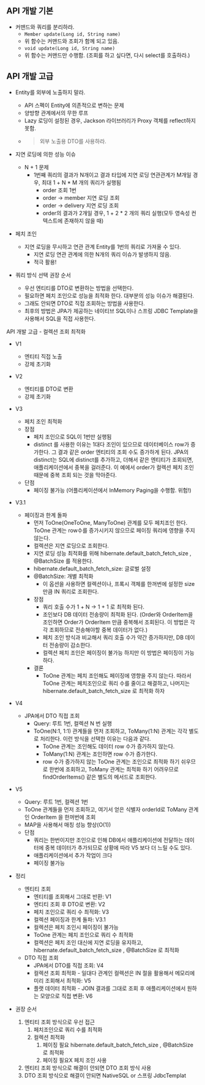 API 개발 기본
--------------

- 커맨드와 쿼리를 분리하라. 
  - ``Member update(Long id, String name)``
  - 위 함수는 커맨드와 조회가 함께 되고 있음.
  - ``void update(Long id, String name)``
  - 위 함수는 커맨드만 수행함. (조회를 하고 싶다면, 다시 select를 호출하라.)

API 개발 고급
--------------
- Entity를 외부에 노출하지 말라.
  - API 스펙이 Entity에 의존적으로 변하는 문제
  - 양방향 관계에서의 무한 루프
  - Lazy 로딩이 설정된 경우, Jackson 라이브러리가 Proxy 객체를 reflect하지 못함.
  - > 외부 노출용 DTO를 사용하라.

- 지연 로딩에 의한 성능 이슈
  - N + 1 문제
    - 1번째 쿼리의 결과가 N개이고 결과 타입에 지연 로딩 연관관계가 M개일 경우, 최대 1 + N * M 개의 쿼리가 실행됨
      - order 조회 1번
      - order -> member 지연 로딩 조회 
      - order -> delivery 지연 로딩 조회
      - order의 결과가 2개일 경우, 1 + 2 * 2 개의 쿼리 실행(모두 영속성 컨텍스트에 존재하지 않을 때)

- 페치 조인
  - 지연 로딩을 무시하고 연관 관계 Entity를 1번의 쿼리로 가져올 수 있다. 
    - 지연 로딩 연관 관계에 의한 N개의 쿼리 이슈가 발생하지 않음.
    - 적극 활용!

- 쿼리 방식 선택 권장 순서
  - 우선 엔티티를 DTO로 변환하는 방법을 선택한다. 
  - 필요하면 페치 조인으로 성능을 최적화 한다. 대부분의 성능 이슈가 해결된다. 
  - 그래도 안되면 DTO로 직접 조회하는 방법을 사용한다. 
  - 최후의 방법은 JPA가 제공하는 네이티브 SQL이나 스프링 JDBC Template을 사용해서 SQL을 직접 사용한다.

API 개발 고급 - 컬렉션 조회 최적화
  - V1
    - 엔티티 직접 노출
    - 강제 초기화
  - V2
    - 엔티티를 DTO로 변환
    - 강제 초기화
  - V3
    - 페치 조인 최적화
    - 장점
      - 페치 조인으로 SQL이 1번만 실행됨
      - distinct 를 사용한 이유는 1대다 조인이 있으므로 데이터베이스 row가 증가한다. 그 결과 같은 order      엔티티의 조회 수도 증가하게 된다. JPA의 distinct는 SQL에 distinct를 추가하고, 더해서 같은 엔티티가      조회되면, 애플리케이션에서 중복을 걸러준다. 이 예에서 order가 컬렉션 페치 조인 때문에 중복 조회 되는 것을 막아준다.
    - 단점
      - 페이징 불가능 (어플리케이션에서 InMemory Paging을 수행함. 위험!)
  - V3.1
    - 페이징과 한계 돌파
      - 먼저 ToOne(OneToOne, ManyToOne) 관계를 모두 페치조인 한다. ToOne 관계는 row수를 증가시키지 않으므로 페이징 쿼리에 영향을 주지 않는다.
      - 컬렉션은 지연 로딩으로 조회한다.
      - 지연 로딩 성능 최적화를 위해 hibernate.default_batch_fetch_size , @BatchSize 를 적용한다.
      - hibernate.default_batch_fetch_size: 글로벌 설정
      - @BatchSize: 개별 최적화
        - 이 옵션을 사용하면 컬렉션이나, 프록시 객체를 한꺼번에 설정한 size 만큼 IN 쿼리로 조회한다.
      - 장점
          - 쿼리 호출 수가 1 + N -> 1 + 1 로 최적화 된다.
          - 조인보다 DB 데이터 전송량이 최적화 된다. (Order와 OrderItem을 조인하면 Order가 OrderItem 만큼 중복해서 조회된다. 이 방법은 각각 조회하므로 전송해야할 중복 데이터가 없다.)
          - 페치 조인 방식과 비교해서 쿼리 호출 수가 약간 증가하지만, DB 데이터 전송량이 감소한다.
          - 컬렉션 페치 조인은 페이징이 불가능 하지만 이 방법은 페이징이 가능하다.
      - 결론
        - ToOne 관계는 페치 조인해도 페이징에 영향을 주지 않는다. 따라서 ToOne 관계는 페치조인으로 쿼리 수를 줄이고 해결하고, 나머지는 hibernate.default_batch_fetch_size 로 최적화 하자
  - V4
    - JPA에서 DTO 직접 조회
      - Query: 루트 1번, 컬렉션 N 번 실행
      - ToOne(N:1, 1:1) 관계들을 먼저 조회하고, ToMany(1:N) 관계는 각각 별도로 처리한다. 이런 방식을 선택한 이유는 다음과 같다.
        - ToOne 관계는 조인해도 데이터 row 수가 증가하지 않는다.
        - ToMany(1:N) 관계는 조인하면 row 수가 증가한다.
        - row 수가 증가하지 않는 ToOne 관계는 조인으로 최적화 하기 쉬우므로 한번에 조회하고, ToMany 관계는 최적화 하기 어려우므로 findOrderItems() 같은 별도의 메서드로 조회한다.
  - V5
    - Query: 루트 1번, 컬렉션 1번
    - ToOne 관계들을 먼저 조회하고, 여기서 얻은 식별자 orderId로 ToMany 관계인 OrderItem 을 한꺼번에 조회
    - MAP을 사용해서 매칭 성능 향상(O(1))
    - 단점
      - 쿼리는 한번이지만 조인으로 인해 DB에서 애플리케이션에 전달하는 데이터에 중복 데이터가 추가되므로 상황에 따라 V5 보다 더 느릴 수도 있다.
      - 애플리케이션에서 추가 작업이 크다
      - 페이징 불가능

  - 정리
    - 엔티티 조회
      - 엔티티를 조회해서 그대로 반환: V1
      - 엔티티 조회 후 DTO로 변환: V2
      - 페치 조인으로 쿼리 수 최적화: V3
      - 컬렉션 페이징과 한계 돌파: V3.1
      - 컬렉션은 페치 조인시 페이징이 불가능
      - ToOne 관계는 페치 조인으로 쿼리 수 최적화
      - 컬렉션은 페치 조인 대신에 지연 로딩을 유지하고, hibernate.default_batch_fetch_size , @BatchSize 로 최적화
    - DTO 직접 조회
      - JPA에서 DTO를 직접 조회: V4
      - 컬렉션 조회 최적화 - 일대다 관계인 컬렉션은 IN 절을 활용해서 메모리에 미리 조회해서 최적화: V5
      - 플랫 데이터 최적화 - JOIN 결과를 그대로 조회 후 애플리케이션에서 원하는 모양으로 직접 변환: V6
  - 권장 순서
    1. 엔티티 조회 방식으로 우선 접근
       1. 페치조인으로 쿼리 수를 최적화
       2. 컬렉션 최적화
          1. 페이징 필요 hibernate.default_batch_fetch_size , @BatchSize 로 최적화
          2. 페이징 필요X 페치 조인 사용
    2. 엔티티 조회 방식으로 해결이 안되면 DTO 조회 방식 사용
    3. DTO 조회 방식으로 해결이 안되면 NativeSQL or 스프링 JdbcTemplat